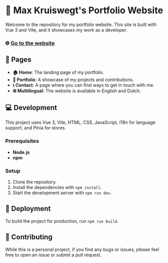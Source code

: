 # 🚀 Max Kruiswegt's Portfolio Website

Welcome to the repository for my portfolio website. This site is built with Vue 3 and Vite, and it showcases my work as a developer.

### 🌐 [Go to the website](https://maxkruiswegt.com/)

## 📖 Pages

- **🏠 Home**: The landing page of my portfolio.
- **💼 Portfolio**: A showcase of my projects and contributions.
- **📞 Contact**: A page where you can find ways to get in touch with me.
- **🌐 Multilingual**: The website is available in English and Dutch.

## 💻 Development

This project uses Vue 3, Vite, HTML, CSS, JavaScript, I18n for language support, and Pinia for stores.

### Prerequisites

- **Node.js**
- **npm**

### Setup

1. Clone the repository.
2. Install the dependencies with `npm install`.
3. Start the development server with `npm run dev`.

## 🚀 Deployment

To build the project for production, run `npm run build`.

## 🤝 Contributing

While this is a personal project, if you find any bugs or issues, please feel free to open an issue or submit a pull request.
